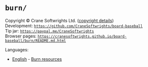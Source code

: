 # `burn/`

Copyright © Crane Softwrights Ltd. ([copyright details](../LICENSE))  
Development: [`https://github.com/CraneSoftwrights/board-baseball`](https://github.com/CraneSoftwrights/board-baseball)  
Tip jar: [`https://paypal.me/CraneSoftwrights`](https://paypal.me/CraneSoftwrights)  
Browser pages: [`https://cranesoftwrights.github.io/board-baseball/burn/README.md.html`](https://cranesoftwrights.github.io/board-baseball/burn/README.md.html)  

Languages:

- [English](../en/burn.md) - [Burn resources](../en/burn.md)
